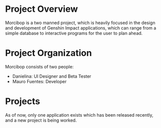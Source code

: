 # Project Overview

Morcibop is a two manned project, which is heavily focused in the design and development of Genshin Impact applications, which can range from a simple database to interactive programs for the user to plan ahead.

# Project Organization

Morcibop consists of two people:
* Danielina: UI Designer and Beta Tester
* Mauro Fuentes: Developer

# Projects

As of now, only one application exists which has been released recently, and a new project is being worked.
